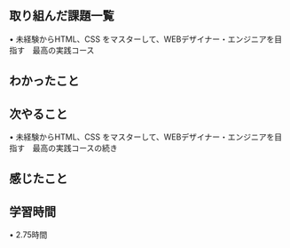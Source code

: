 ## 取り組んだ課題一覧
• 未経験からHTML、CSS をマスターして、WEBデザイナー・エンジニアを目指す　最高の実践コース

## わかったこと

## 次やること
• 未経験からHTML、CSS をマスターして、WEBデザイナー・エンジニアを目指す　最高の実践コースの続き

## 感じたこと

## 学習時間
• 2.75時間